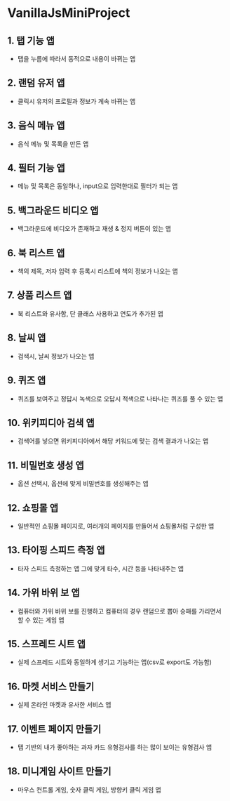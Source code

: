 # VanillaJsMiniProject

## 1. 탭 기능 앱
- 탭을 누름에 따라서 동적으로 내용이 바뀌는 앱
## 2. 랜덤 유저 앱
- 클릭시 유저의 프로필과 정보가 계속 바뀌는 앱
## 3. 음식 메뉴 앱
- 음식 메뉴 및 목록을 만든 앱
## 4. 필터 기능 앱
- 메뉴 및 목록은 동일하나, input으로 입력한대로 필터가 되는 앱
## 5. 백그라운드 비디오 앱
- 백그라운드에 비디오가 존재하고 재생 & 정지 버튼이 있는 앱
## 6. 북 리스트 앱
- 책의 제목, 저자 입력 후 등록시 리스트에 책의 정보가 나오는 앱
## 7. 상품 리스트 앱
- 북 리스트와 유사함, 단 클래스 사용하고 연도가 추가된 앱
## 8. 날씨 앱
- 검색시, 날씨 정보가 나오는 앱
## 9. 퀴즈 앱
- 퀴즈를 보여주고 정답시 녹색으로 오답시 적색으로 나타나는 퀴즈를 풀 수 있는 앱
## 10. 위키피디아 검색 앱
- 검색어를 넣으면 위키피디아에서 해당 키워드에 맞는 검색 결과가 나오는 앱
## 11. 비밀번호 생성 앱
- 옵션 선택시, 옵션에 맞게 비밀번호를 생성해주는 앱
## 12. 쇼핑몰 앱
- 일반적인 쇼핑몰 페이지로, 여러개의 페이지를 만들어서 쇼핑몰처럼 구성한 앱
## 13. 타이핑 스피드 측정 앱
- 타자 스피드 측정하는 앱 그에 맞게 타수, 시간 등을 나타내주는 앱
## 14. 가위 바위 보 앱
- 컴퓨터와 가위 바위 보를 진행하고 컴퓨터의 경우 랜덤으로 뽑아 승패를 가리면서 할 수 있는 게임 앱
## 15. 스프레드 시트 앱
- 실제 스프레드 시트와 동일하게 생기고 기능하는 앱(csv로 export도 가능함)
## 16. 마켓 서비스 만들기
- 실제 온라인 마켓과 유사한 서비스 앱
## 17. 이벤트 페이지 만들기
- 탭 기반의 내가 좋아하는 과자 카드 유형검사를 하는 많이 보이는 유형검사 앱
## 18. 미니게임 사이트 만들기
- 마우스 컨트롤 게임, 숫자 클릭 게임, 방향키 클릭 게임 앱